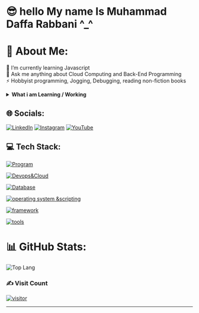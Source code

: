 # 😎 hello My name Is Muhammad Daffa Rabbani ^_^

# 💫 About Me:
🌱 I’m currently learning Javascript <br>💬 Ask me anything about Cloud Computing and Back-End Programming<br>⚡ Hobbyist programming, Jogging, Debugging, reading non-fiction books

<details>
 <summary><strong>What i am Learning / Working</strong></summary>
    - 🌐 Web Developer (Bootstrap, Jquery, PHP Native) <br>
    - 📱 Mobile Developer (Flutter) <br>
    - 🌠 Enterprice Resource Planning (Idempiere)  <br>
    - 🖥️ DevOps <br>
    - ☁ Cloud Engineer (AWS, GCP, Firebase, Supabase)
</details>

## 🌐 Socials:
 [![LinkedIn](https://img.shields.io/badge/linkedin-%230077B5.svg?style=for-the-badge&logo=linkedin&logoColor=white)](https://www.linkedin.com/in/daffarabbani/) [![Instagram](https://img.shields.io/badge/Instagram-%23E4405F.svg?logo=Instagram&logoColor=white)](https://www.instagram.com/neo_rival67/) [![YouTube](https://img.shields.io/badge/YouTube-%23FF0000.svg?style=for-the-badge&logo=YouTube&logoColor=white)](https://www.youtube.com/@The-Foundation) 

## 💻 Tech Stack:
[![Program](https://skillicons.dev/icons?i=js,java,py,dart,go,cpp,c,mdphp&perline=9)](https://skillicons.dev)

[![Devops&Cloud](https://skillicons.dev/icons?i=aws,gcp,supabase,docker,bitbucket,git,firebase,gitlab,terraform&perline=10)](https://skillicons.dev)

[![Database](https://skillicons.dev/icons?i=mongodb,mysql,postgres,sqlite,dynamodb&perline=7)](https://skillicons.dev)

[![operating system &scripting](https://skillicons.dev/icons?i=windows,ubuntu,bash,powershell,neovim&perline=5)](https://skillicons.dev)

[![framework](https://skillicons.dev/icons?i=babel,bootstrap,maven,jquery,express,flutter,react,cmake,flask,gradle&perline=11)](https://skillicons.dev)

[![tools](https://skillicons.dev/icons?i=postman,vscode,wordpress,figma,eclipse,idea,&perline=8)](https://skillicons.dev)

# 📊 GitHub Stats:

![Top Lang](https://github-readme-stats.vercel.app/api/top-langs/?username=neorival67&layout=compact&hide=php,html,ejs,c#)

### ✍️ Visit Count
[![visitor](https://visitcount.itsvg.in/api?id=thq642&icon=0&color=0)](https://visitcount.itsvg.in)



---
